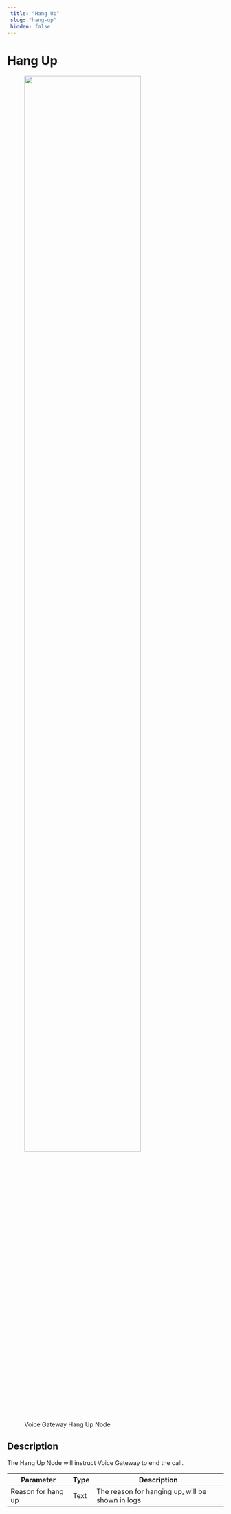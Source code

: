 ```yaml
---
 title: "Hang Up" 
 slug: "hang-up" 
 hidden: false 
---
```

# Hang Up

<figure>
  <img class="image-center" src="../../../../../../_assets/ai/build/node-reference/vg/hang-up.png" width="80%" />
  <figcaption>Voice Gateway Hang Up Node</figcaption>
</figure>

## Description

The Hang Up Node will instruct Voice Gateway to end the call.

| Parameter          | Type | Description                                      |
|--------------------|------|--------------------------------------------------|
| Reason for hang up | Text | The reason for hanging up, will be shown in logs |